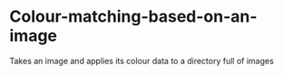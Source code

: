 # Colour-matching-based-on-an-image
Takes an image and applies its colour data to a directory full of images
